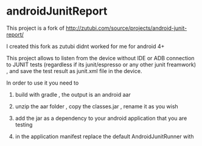 # androidJunitReport

This project is a fork of http://zutubi.com/source/projects/android-junit-report/

I created this fork as zutubi didnt worked for me for android 4+

This project allows to listen from the device without IDE or ADB connection to JUNIT tests (regardless if its junit/espresso or any other junit freamwork) , and save the test result as junit.xml file in the device.

In order to use it you need to 

1) build with gradle , the output is an android aar 

2) unzip the aar folder , copy the classes.jar , rename it as you wish 

3) add the jar as a dependency to your android application that you are testing 

4) in the application manifest replace the default AndroidJunitRunner with 

<instrumentation 
    android:name="com.dw.android.junit.report.JUnitReportRunner" 
    android:targetPackage="XXX"/>